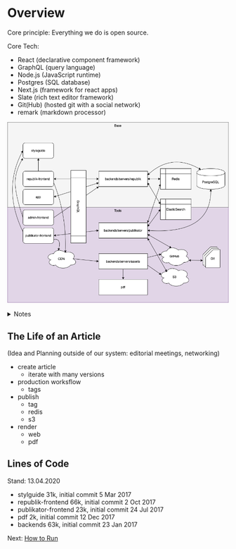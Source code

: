 # Overview

Core principle: Everything we do is open source.

Core Tech: 
- React (declarative component framework)
- GraphQL (query language)
- Node.js (JavaScript runtime)
- Postgres (SQL database)
- Next.js (framework for react apps)
- Slate (rich text editor framework)
- Git(Hub) (hosted git with a social network)
- remark (markdown processor)

![System Overview](./overview.png)

<details><summary>Notes</summary>

## Base

Ecommerce and Users

styleguide            postgres
republik-frontend     backends/servers/republik
pdf                   ElasticSearch

## Tools

Admin, Writer & Publishing Tools

republik-admin-frontend
mdast                 Git(Hub)
publikator-frontend   backends/servers/publikator
                      backends/servers/assets
                      redis

</details>

## The Life of an Article

(Idea and Planning outside of our system: editorial meetings, networking)

- create article
    + iterate with many versions
- production worksflow
    + tags
- publish
    + tag
    + redis
    + s3
- render
    + web
    + pdf

## Lines of Code

Stand: 13.04.2020

- stylguide 31k, initial commit 5 Mar 2017
- republik-frontend 66k, initial commit 2 Oct 2017
- publikator-frontend 23k, initial commit 24 Jul 2017
- pdf 2k, initial commit 12 Dec 2017
- backends 63k, initial commit 23 Jan 2017

Next: [How to Run](./how-to-run.md)
